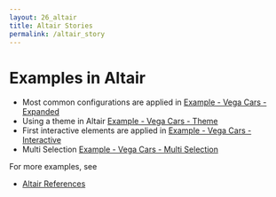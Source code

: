 ```yaml
---
layout: 26_altair
title: Altair Stories
permalink: /altair_story
---
```



# Examples in Altair 

- Most common configurations are applied in [Example - Vega Cars - Expanded](vega_cars)
- Using a theme in Altair [Example - Vega Cars - Theme](vega_cars_theme)
- First interactive elements are applied in [Example - Vega Cars - Interactive](vega_cars_interactive)
- Multi Selection [Example - Vega Cars - Multi Selection](vega_cars_multi_selection)


For more examples, see
- [Altair References](altair_references)

